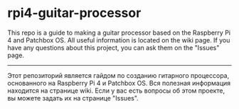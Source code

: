 # rpi4-guitar-processor
This repo is a guide to making a guitar processor based on the Raspberry Pi 4 and Patchbox OS. All useful information is located on the wiki page. If you have any questions about this project, you can ask them on the "Issues" page.

<hr/>

Этот репозиторий является гайдом по созданию гитарного процессора, основанного на Raspberry Pi 4 и Patchbox OS. Вся полезная информация находится на странице wiki. Если у вас есть вопросы об этом проекте, вы можете задать их на странице "Issues".

